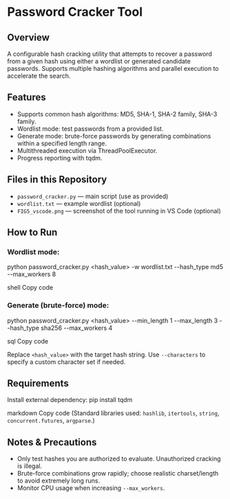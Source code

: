 # Password Cracker Tool

## Overview
A configurable hash cracking utility that attempts to recover a password from a given hash using either a wordlist or generated candidate passwords. Supports multiple hashing algorithms and parallel execution to accelerate the search.

## Features
- Supports common hash algorithms: MD5, SHA-1, SHA-2 family, SHA-3 family.  
- Wordlist mode: test passwords from a provided list.  
- Generate mode: brute-force passwords by generating combinations within a specified length range.  
- Multithreaded execution via ThreadPoolExecutor.  
- Progress reporting with tqdm.

## Files in this Repository
- `password_cracker.py` — main script (use as provided)  
- `wordlist.txt` — example wordlist (optional)  
- `FIG5_vscode.png` — screenshot of the tool running in VS Code (optional)

## How to Run
### Wordlist mode:
python password_cracker.py <hash_value> -w wordlist.txt --hash_type md5 --max_workers 8

shell
Copy code

### Generate (brute-force) mode:
python password_cracker.py <hash_value> --min_length 1 --max_length 3 --hash_type sha256 --max_workers 4

sql
Copy code

Replace `<hash_value>` with the target hash string. Use `--characters` to specify a custom character set if needed.

## Requirements
Install external dependency:
pip install tqdm

markdown
Copy code
(Standard libraries used: `hashlib`, `itertools`, `string`, `concurrent.futures`, `argparse`.)

## Notes & Precautions
- Only test hashes you are authorized to evaluate. Unauthorized cracking is illegal.  
- Brute-force combinations grow rapidly; choose realistic charset/length to avoid extremely long runs.  
- Monitor CPU usage when increasing `--max_workers`.
